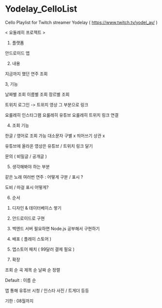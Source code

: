 # Yodelay_CelloList
Cello Playlist for Twitch streamer Yodelay ( https://www.twitch.tv/yodel_ay/ )


 
 < 요둘레히 프로젝트 >

1. 플랫폼

안드로이드 앱 

2. 내용

 지금까지 했던 연주 조회

3, 기능

 날짜별 조회
 이름별 조회
 장르별 조회

 트위치 로그인
-> 트위치 영상 그 부분으로 링크
 
 요룰레히 인스타그램
 요룰레히 유튜브
 요룰레히 트위치 링크 연결

4. 조회 기능

 한글 / 영어로 조회 가능
 대소문자 구별 x
 띄어쓰기 상관 x
 
 유튜브에 올라온 영상은 유튜브 / 트위치 링크 달기

 문의 ( 비밀글 / 공개글 )

5. 생각해봐야 하는 부분

 같은 노래 여러번 연주 : 어떻게 구분 / 표시 ?
 
 도비 / 마걸  표시 어떻게?

6. 순서 

 1) 디자인 & 데이터베이스 쌓기

 2) 안드로이드로 구현

 3) 백엔드 서버 필요하면 Node.js 공부해서 구현하기

 4) 배포 ( 플레이 스토어 )

 5) 앱스토어 패치 ( 99달러 결제 필요 )

7. 확장

 조회 순
 곡 제목 순
 날짜 순 정렬

 Default : 이름 순 

 앱 통해 유튜브 시청 / 인스타 사진 / 트게더 등등

기한 : 08월까지 
